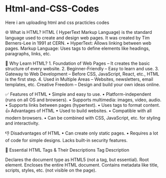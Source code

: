 # Html-and-CSS-Codes
Here i am uploading html and css practicles codes

🌐 What is HTML?
HTML ( HyperText Markup Language) is the standard language used to create and design web pages.
It was created by Tim Berners-Lee in 1991 at CERN.
    • HyperText: Allows linking between web pages.
Markup Language: Uses tags to define elements like headings, paragraphs, links, etc.

📘 Why Learn HTML?
    1. Foundation of Web Pages – It creates the basic structure of every website.
    2. Beginner-Friendly – Easy to learn and use.
    3. Gateway to Web Development – Before CSS, JavaScript, React, etc., HTML is the first step.
    4. Used in Multiple Areas – Websites, newsletters, email templates, etc.
Creative Freedom – Design and build your own ideas online.

✅ Features of HTML
    • Simple and easy to use.
    • Platform-independent (runs on all OS and browsers).
    • Supports multimedia: images, video, audio.
    • Supports links between pages (hypertext).
    • Uses tags to format content.
👍 Advantages of HTML
    • Used to build websites.
    • Compatible with all modern browsers.
    • Can be combined with CSS, JavaScript, etc. for styling and interactivity.

👎 Disadvantages of HTML
    • Can create only static pages.
    • Requires a lot of code for simple designs.
Lacks built-in security features.

🧱 Essential HTML Tags & Their Descriptions
Tag	Description
<!DOCTYPE html>	Declares the document type as HTML5 (not a tag, but essential).
<html>	Root element. Encloses the entire HTML document.
<head>	Contains metadata like title, scripts, styles, etc. (not visible on the page).
<title>	Title of the page shown in the browser tab.
<body>	Contains all visible content: text, images, videos, links, etc.

🔹 What Are HTML Headings?
    • HTML headings define titles and subtitles of content on a webpage.
    • Help in logical structure, readability, and SEO (Search Engine Optimization).

🔹 Heading Tags: <h1> to <h6>
HTML में 6 levels of headings होते हैं:
Tag	Purpose
<h1>	Main heading (only one per page)
<h2>	Section heading
<h3>	Subsection under <h2>
<h4>	Sub-subsection
<h5>	Minor heading
<h6>	Smallest / least important heading

🔹 Why Are Headings Important?
    1. SEO (Search Engine Optimization)
        ○ Search engines scan headings to understand content structure.
        ○ Proper usage improves ranking and visibility.
    2. User Experience
        ○ Helps users scan & navigate content easily.
        ○ Highlights important sections clearly.
🟦 What is an HTML Element?
An HTML element consists of:
    • An opening tag
    • Content
    • A closing tag
Syntax:
<tagname> Content </tagname>

🧩 Parts of an HTML Element
Part	Description
Opening Tag	Marks the start of an element. Example: <p>
Content	Actual data/content shown in the browser. Example: Hello Geeks!
Closing Tag	Marks the end of the element. Example: </p>


    🔘 Empty HTML Elements
      Empty elements are HTML tags without content and without closing tags. These are self-closing.
     Empty Element	Purpose
        <br>	Line break
        <hr>	Horizontal line
       <input>	Input field (form element)
        <img>	Image display
       <link>	Link external resources
      <meta>	Metadata definition

    Block-level Element:
    • An HTML element that always starts on a new line.
    • It takes up the full width available (the entire width of its parent container).
    • Can contain both block-level and inline elements inside it.
    • Commonly used to create the main structure of the webpage.
    • Browsers add a line break before and after block-level elements by default.
    
     Examples:<div>, <p>, <h1>–<h6>, <ul>, <ol>, <li>, <header>, <footer>, <section>, <article>, <form>, <table>, <main>, <nav>, <figure>

   Inline Element:
    • An HTML element that does not start on a new line; it flows inline with the surrounding content.
    • It only takes up as much width as its content requires.
    • Can only contain text or other inline elements (cannot contain block-level elements).
    • Used to style parts of text or small pieces inside a block element.
    
     Examples:<span>, <a>, <strong>, <em>, <img>, <label>, <input>, <sub>, <sup>
     📌 1. <div> (Division)
    • A block-level element → it takes up the entire line.
    • Used to group large sections of a webpage.
    • Mostly used in layout design.
      Helpful for styling and structuring content.
      📌 2. <span>
    • An inline element → it stays in line with text (doesn’t start a new line).
    • Used to style or group small parts of text.
     Mostly used with CSS to change color, size, or font of text.

